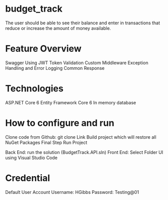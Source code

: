 # budget_track
The user should be able to see their balance and enter in transactions that reduce or increase the amount of money available.


# Feature Overview
Swagger
Using JWT Token
Validation
Custom Middleware
Exception Handling and Error Logging
Common Response

# Technologies
ASP.NET Core 6
Entity Framework Core 6
In memory database

# How to configure and run
Clone code from Github: git clone Link
Build project which will restore all NuGet Packages
Final Step Run Project

Back End: run the solution (BudgetTrack.API.sln)
Front End: Select Folder UI using Visual Studio Code

# Credential
Default User Account
Username: HGibbs
Password: Testing@01
